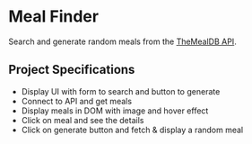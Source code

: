 # Meal Finder

Search and generate random meals from the [TheMealDB API](https://themealdb.com/api.php).

## Project Specifications

- Display UI with form to search and button to generate
- Connect to API and get meals
- Display meals in DOM with image and hover effect
- Click on meal and see the details
- Click on generate button and fetch & display a random meal
